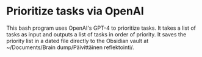 # Prioritize tasks via OpenAI

This bash program uses OpenAI's GPT-4 to prioritize tasks. It takes a list of tasks as input and outputs a list of tasks in order of priority. It saves the priority list in a dated file directly to the Obsidian vault at ~/Documents/Brain dump/Päivittäinen reflektointi/.

